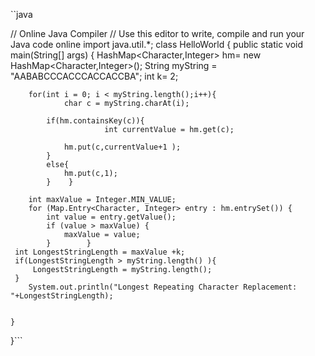 ``java

// Online Java Compiler
// Use this editor to write, compile and run your Java code online
import java.util.*;
class HelloWorld {
    public static void main(String[] args) {
        HashMap<Character,Integer> hm= new HashMap<Character,Integer>();
        String myString = "AABABCCCACCCACCACCBA";
        int k= 2;
       
        for(int i = 0; i < myString.length();i++){
                char c = myString.charAt(i);

            if(hm.containsKey(c)){
                         int currentValue = hm.get(c);

                hm.put(c,currentValue+1 );
            }
            else{
                hm.put(c,1);
            }    }
        
        int maxValue = Integer.MIN_VALUE;
        for (Map.Entry<Character, Integer> entry : hm.entrySet()) {
            int value = entry.getValue();
            if (value > maxValue) {
                maxValue = value;
            }        }
     int LongestStringLength = maxValue +k;  
     if(LongestStringLength > myString.length() ){
         LongestStringLength = myString.length();
     }
        System.out.println("Longest Repeating Character Replacement: "+LongestStringLength);
        
        
    }
}```
